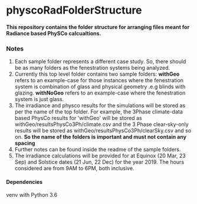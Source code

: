 # physcoRadFolderStructure

#### This repository contains the folder structure for arranging files meant for Radiance based PhySCo calcualtions.

### Notes
1. Each sample folder represents a different case study. So, there should be as many folders as the fenestration systems being analyzed.
2. Currently this top level folder contains two sample folders: **withGeo** refers to an example-case for those instances where the fenestration system is combination of glass and physical geometry .e.g blinds with glazing. **withNoGeo** refers to an example-case where the fenestration system is just glass.  
3. The irradiance and physco results for the simulations will be stored as per the name of the top folder. For example, the 3Phase climate-data based PhysCo results for 'withGeo' will be stored as  withGeo/resultsPhysCo3Ph/climate.csv and the 3 Phase clear-sky-only results will be stored as withGeo/resultsPhysCo3Ph/clearSky.csv and so on. **So the name of the folders is important and must not contain any spacing**
4. Further notes can be found inside the readme of the sample folders.
5. The irradiance calculations will be provided for at Equinox (20 Mar, 23 Sep) and Solstice dates (21 Jun, 22 Dec) for the year 2019. The hours considered are from 9AM to 6PM, both inclusive.


#### Dependencies
venv with Python 3.6